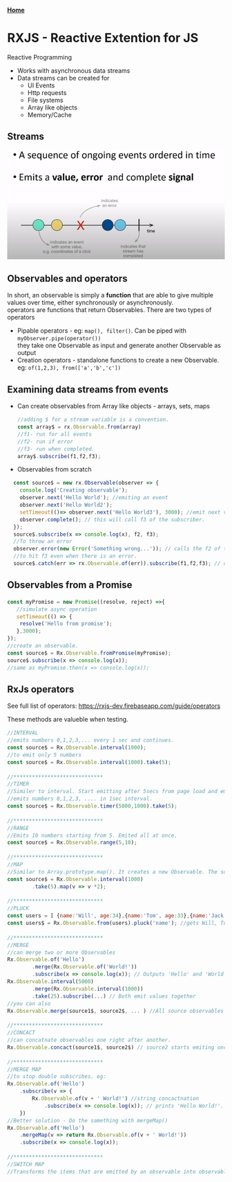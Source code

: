 **[Home](../../index.md)**  
# RXJS - Reactive Extention for JS
Reactive Programming

- Works with asynchronous data streams
- Data streams can be created for
  - UI Events
  - Http requests
  - File systems
  - Array like objects
  - Memory/Cache
  
## Streams
<img src="/assets/images/rxjs-stream.png" alt="drawing" width="600"/>

## Observables and operators
In short, an observable is simply a **function** that are able to give multiple values over time, either synchronously or asynchronously.   
operators are functions that return Observables. There are two types of operators    
- Pipable operators - eg: ```map(), filter()```. Can be piped with ```myObserver.pipe(operator())```     
		 they take one Observable as input and generate another Observable as output      
- Creation operators - standalone functions to create a new Observable. eg: ```of(1,2,3), from(['a','b','c'])```

## Examining data streams from events

- Can create observables from Array like objects - arrays, sets, maps 
  ```js
  //adding $ for a stream variable is a convention.
  const array$ = rx.Observable.from(array)
  //f1- run for all events
  //f2- run if error
  //f3- run when completed.
  array$.subscribe(f1,f2,f3); 
  ```
- Observables from scratch

```js
  const source$ = new rx.Observable(observer => {
  	console.log('Creating observable');
	observer.next('Hello World'); //emiting an event
	observer.next('Hello World2');
	setTimeout(()=> observer.next('Hello World3'), 3000); //emit next value after 3 secs.
	observer.complete(); // this will call f3 of the subscriber.
  });
  source$.subscribe(x => console.log(x), f2, f3);
  //To throw an error
  observer.error(new Error('Something wrong...')); // calls the f2 of the subscriber. But will not hit f3
  //to hit f3 even when there is an error.
  source$.catch(err => rx.Observable.of(err)).subscribe(f1,f2,f3); // of takes anything and fires an observalbe.
```
  
## Observables from a Promise

```js
const myPromise = new Promise((resolve, reject) =>{
   //simulate async operation
   setTimeout(() => {
   	resolve('Hello from promise');
   },3000);
});
//create an observable.
const source$ = Rx.Observable.fromPromise(myPromise);
source$.subscribe(x => console.log(x));
//same as myPromise.then(x => console.log(x));
```
## RxJs operators

See full list of operators: https://rxjs-dev.firebaseapp.com/guide/operators

These methods are valueble when testing. 

```js
//INTERVAL
//emits numbers 0,1,2,3,... every 1 sec and continues.
const source$ = Rx.Observable.interval(1000);
//to emit only 5 numbers
const source$ = Rx.Observable.interval(1000).take(5);

//*****************************
//TIMER
//Similer to interval. Start emitting after 5secs from page load and emits
//emits numbers 0,1,2,3, .... in 1sec interval.
const source$ = Rx.Observable.timer(5000,1000).take(5);

//*****************************
//RANGE
//Emits 10 numbers starting from 5. Emited all at once. 
const source$ = Rx.Observable.range(5,10);

//*****************************
//MAP
//Similar to Array.prototype.map(). It creates a new Observable. The subscriber gets output 0,2,4,6,8
const source$ = Rx.Observable.interval(1000)
		.take(5).map(v => v *2);

//*****************************
//PLUCK
const users = [ {name:'Will', age:34},{name:'Tom', age:33},{name:'Jack', age:35}]
const users$ = Rx.Observable.from(users).pluck('name'); //gets Will, Tom, Jack

//*****************************
//MERGE
//can merge two or more Observables
Rx.Observable.of('Hello')
		.merge(Rx.Observable.of('World!'))
		.subscribe(x => console.log(x)); // Outputs 'Hello' and 'World' seperately
Rx.Observable.interval(5000)
		.merge(Rx.Observable.interval(1000))
		.take(25).subscribe(...) // Both emit values together
//you can also
Rx.Observable.merge(source1$, source2$, ... ) //All source observables emit at the same time.

//*****************************
//CONCACT
//can concatnate observables one right after another.
Rx.Observable.concact(source1$, source2$) // source2 starts emiting once source1 is finished.

//*****************************
//MERGE MAP
//to stop double subscribes. eg:
Rx.Observable.of('Hello') 
	.subscribe(v => {
		Rx.Observable.of(v + ' World!') //string concactnation
			.subscribe(x => console.log(x)); // prints 'Hello World!'. But this method has some problems at cirtain places.
	})
//Better solution - Do the samething with mergeMap()
Rx.Observable.of('Hello')
	.mergeMap(v => return Rx.Observable.of(v + ' World!'))
	.subscribe(x => console.log(x));

//*****************************
//SWITCH MAP
//Transforms the items that are emitted by an observable into observables and flattens the emissions.
```
